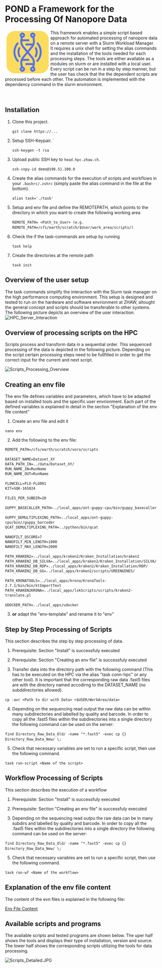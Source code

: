 # POND a Framework for the Processing Of Nanopore Data

<img align="left" img src="assets/POND_Logo.JPG" width="150">

This framework enables a simple script based approach for automated processing of nanopore data on a remote server with a Slurm Workload Manager. It requires a unix shell for setting the alias commands and the installation of the tools needed for each processing steps. The tools are either available as a modules on slurm or are installed with a local user. Every script can be run in a step by step manner, but the user has check that the the dependent scripts are processed before each other. The automation is implemented with the dependency command in the slurm environment.
<br/>
<br/>
<br/>

## Installation

1. Clone this project.  

    `git clone https://...` 

1. Setup SSH-Keypair. `

    `ssh-keygen -t rsa`

1.  Upload public SSH key to `head.hpc.zhaw.ch`.

    `ssh-copy-id demo@198.51.100.0`

1. Create the alias commands for the execution of scripts and workflows in your `.bashrc/.zshrc` (simply paste the alias command in the file at the bottom).

    `alias task='./task'`

1. Setup and env file and define the REMOTEPATH, which points to the directory in which you want to create the following working area

    `REMOTE_PATH= <Path_to_User> (e.g. REMOTE_PATH=/cfs/earth/scratch/$User/work_area/scripts/)` 

1. Check the if the task-commands are setup by running

    `task help`

1. Create the directories at the remote path

    `task init`

## Overview of the user setup
The task commands simplify the interaction with the Slurm task manager on the high performance computing environment. This setup is designed and tested to run on the hardware and software envrionment at ZHAW, altought the general concept and scripts should be transferable to other systems. The following picture depicts an overview of the user interaction.
![HPC_Server_Interaction](https://github.com/SebastianVonRotz/POND/blob/master/assets/Section_5.2_POND_Server_Interaction.jpg)

## Overview of processing scripts on the HPC
Scripts process and transform data in a sequential order. This sequenced processing of the data is depicted in the following picture. Depending on the script certain processing steps need to be fullfilled in order to get the correct input for the current and next script.

![Scripts_Processing_Overview](https://github.com/SebastianVonRotz/POND/blob/master/assets/Section_5.2_POND_Scripts_Flow.jpg)

## Creating an env file
The env file defines variables and parameters, which have to be adapted based on installed tools and the specific user envrionment. Each part of the defined variables is explained in detail in the section "Explanation of the env file content"

1. Create an env file and edit it

`nano env`

2. Add the following to the env file:
```
REMOTE_PATH=/cfs/earth/scratch/voro/scripts

DATASET_NAME=Dataset_XY
DATA_PATH_IN=../data/Dataset_XY/
RUN_NAME_IN=RunName
RUN_NAME_OUT=RunName

FLOWCELL=FLO-FLG001
KIT=SQK-16S024

FILES_PER_SUBDIR=20

GUPPY_BASECALLER_PATH=../local_apps/ont-guppy-cpu/bin/guppy_basecaller

GUPPY_DEMULTIPLEXING_PATH=../local_apps/ont-guppy-cpu/bin//guppy_barcoder
QCAT_DEMULTIPLEXING_PATH=../python/bin/qcat

NANOFILT_QSCORE=7
NANOFILT_MIN_LENGTH=1000
NANOFILT_MAX_LENGTH=2000

PATH_KRAKEN2=../local_apps/kraken2/Kraken_Installation/kraken2 
PATH_KRAKEN2_DB_SILVA=../local_apps/kraken2/Kraken_Installation/SILVA/
PATH_KRAKEN2_DB_RDP=../local_apps/kraken2/Kraken_Installation/RDP/
PATH_KRAKEN2_DB_GG=../local_apps/kraken2/scripts/GREENGENES/

PATH_KRONATOOLS=../local_apps/krona/KronaTools-2.7.1/bin/bin/ktImportText
PATH_KRAKEN2KRONA=../local_apps/lskScripts/scripts/kraken2-translate.pl

UDOCKER_PATH=../local_apps/udocker
```

3. **or** adapt the "env-template" and rename it to "env"

## Step by Step Processing of Scripts
This section describes the step by step processing of data.

1. Prerequisite: Section "Install" is successfuly executed

1. Prerequisite: Section "Creating an env file" is successfuly executed

1. Transfer data into the directory path with the following command (This has to be executed on the HPC via the alias "task conn-hpc" or any other tool). It is important that the corresponding raw data .fast5 files are with the directory named accodirng to the DATASET_NAME (no subddirectories allowed).

`cp -avr <Path to dir with Data> <$USER/WorkArea/data>`

4. Depending on the sequencing read output the raw data can be within many subdirectories and labelled by quality and barcode. In order to copy all the .fast5 files within the subdirectories into a single directory the following command can be used on the server:

`find Directory_Raw_Data_Old/ -name "*.fast5" -exec cp {} Directory_Raw_Data_New/ \;`

5. Check that necessary variables are set to run a specific script, then use the following command.

`task run-script <Name of the script>`


## Workflow Processing of Scripts
This section describes the execution of a workflow

1. Prerequisite: Section "Install" is successfuly executed

1. Prerequisite: Section "Creating an env file" is successfuly executed

4. Depending on the sequencing read outpu the raw data can be in many subdirs and labelled by quality and barcode. In order to copy all the .fast5 files within the subdirectories into a single directory the following command can be used on the server:

`find Directory_Raw_Data_Old/ -name "*.fast5" -exec cp {} Directory_Raw_Data_New/ \;`

5. Check that necessary variables are set to run a specific script, then use the following command.

`task run-wf <Name of the workflow>`

## Explanation of the env file content
The content of the evn files is explained in the following file:

[Env File Content](https://github.com/SebastianVonRotz/POND/blob/master/env_file_content.md)

## Available scripts and programs
The available scripts and tested programs are shown below. The uper half shows the tools and displays their type of installation, version and source. The lower half shows the corresponding scripts utilizing the tools for data processing.

![Scripts_Detailed.JPG](https://github.com/SebastianVonRotz/POND/blob/master/assets/Section_5.2_POND_Scripts_Detailed.jpg)


